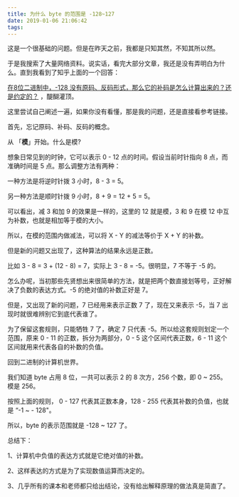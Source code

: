 ```yaml
---
title: 为什么 byte 的范围是 -128~127
date: 2019-01-06 21:06:42
tags:
---
```


这是一个很基础的问题。但是在昨天之前，我都是只知其然，不知其所以然。

于是我搜索了大量网络资料。说实话，看完大部分文章，我还是没有弄明白为什么。直到我看到了知乎上面的一个回答：

[在8位二进制中，-128 没有原码、反码形式，那么它的补码是怎么计算出来的？还是约定的？](https://www.zhihu.com/question/20458542) ，醍醐灌顶。

这里尝试自己阐述一遍，如果你没有看懂，那是我的问题，还是直接看参考链接。

首先，忘记原码、补码、反码的概念。

从 「**模**」开始。什么是模?

想象日常见到的时钟，它可以表示 0 - 12 点的时间。假设当前时针指向 8 点，而准确时间是 5 点。那么调整方法有两种：

一种方法是将逆时针拨 3 小时，8 - 3 = 5。

另一种方法是顺时针拨 9 小时，8 + 9 = 12 + 5 = 5。

可以看出，减 3 和加 9 的效果是一样的，这里的 12 就是模，3 和 9 在模 12 中互为补数，也就是相加等于模的大小。

所以，在模的范围内做减法，可以将 X - Y 的减法等价于 X + Y 的补数。

但是新的问题又出现了，这种算法的结果永远是正数。

比如 3 - 8 = 3 + (12 - 8) = 7，实际上 3 - 8 = -5。很明显，7 不等于 -5 的。

怎么办呢，当初那些先贤想出来很简单的方法，就是把两个数直接划等号，正好解决了负数的表达方式。-5 的绝对值的补数正好是 7。

但是，又出现了新的问题，7 已经用来表示正数 7 了，现在又来表示 -5，当 7  出现时就很难辨别它到底代表谁了。

为了保留这套规则，只能牺牲 7 了，确定 7 只代表 -5。所以给这套规则划定一个范围，原来 0 - 11 的正数，拆分为两部分，0 - 5 这个区间代表正数，6 - 11 这个区间就用来代表各自的补数的负值。

回到二进制的计算机世界。

我们知道 byte 占用 8 位，一共可以表示 2 的 8 次方，256 个数，即 0 ~ 255。模是 256。

按照上面的规则， 0 - 127 代表其正数本身，128 - 255 代表其补数的负值，也就是 “-1 ~ - 128"。

所以，byte 的表示范围就是 -128 ~ 127 了。

总结下：

1、计算机中负值的表达方式就是它绝对值的补数。

2、这样表达的方式是为了实现数值运算而决定的。

3、几乎所有的课本和老师都只给出结论，没有给出解释原理的做法真是简直了。
